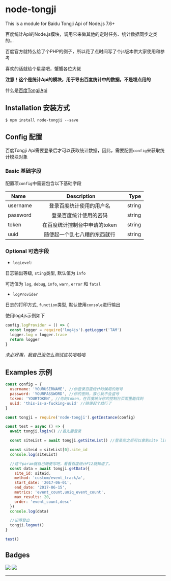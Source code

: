 # node-tongji

This is a module for Baidu Tongji Api of Node.js 7.6+

百度统计Api的Node.js模块，调用它来做其他的定时任务、统计数据同步之类的...

百度官方就特么给了个PHP的例子，所以花了点时间写了个js版本供大家使用和参考

喜欢的话就给个星星吧，蟹蟹各位大佬

**注意！这个是统计Api的模块，用于导出百度统计中的数据，不是埋点用的**

什么是[百度TongjiApi](http://tongji.baidu.com/open/api/more?p=tongjiapi_guide.tpl)

## Installation 安装方式

```
$ npm install node-tongji --save
```


## Config 配置

百度Tongji Api需要登录后才可以获取统计数据，因此，需要配置`config`来获取统计模块对象

### Basic 基础字段

配置项`config`中需要包含以下基础字段

| Name          | Description                       | Type   |
| ------------- |:---------------------------------:| ------:|
| username      | 登录百度统计使用的用户名          | string |
| password      | 登录百度统计使用的密码            | string |
| token         | 在百度统计控制台中申请的token     | string |
| uuid          | 随便起一个乱七八糟的东西就行      | string |



### Optional 可选字段

* `logLevel`:

日志输出等级, `sting`类型, 默认值为 `info`

可选值为 `log`, `debug`, `info`, `warn`, `error` 和 `fatal`

* `logProvider`

日志的打印方式, `function`类型, 默认使用`console`进行输出

使用log4js示例如下

``` js
config.logProvider = () => {
  const logger = require('log4js').getLogger('TAM')
  logger.log = logger.trace
  return logger
}
```

_未必好用，我自己没怎么测试这块哈哈哈_


## Examples 示例

```js
const config = {
  username: 'YOURUSERNAME', //你登录百度统计时候用的账号
  password: 'YOURPASSWORD', //你的密码，放心我不会盗号
  token: 'YOURTOKEN', //你的token，在百度统计你的控制台页面里能找到
  uuid: 'this-is-a-fucking-uuid' //随便起个就行了
}

const tongji = require('node-tongji').getInstance(config)

const test = async () => {
  await tongji.login() //首先要登录

  const siteList = await tongji.getSiteList() //登录完之后可以拿到site list

  const siteid = siteList[0].site_id
  console.log(siteList)

  //这个param就自己随便写吧，看看百度统计F12就知道了。
  const data = await tongji.getData({
    site_id: siteid,
    method: 'custom/event_track/a',
    start_date: '2017-06-01',
    end_date: '2017-06-15',
    metrics: 'event_count,uniq_event_count',
    max_results: 20,
    order: 'event_count,desc'
  })
  console.log(data)

  //记得登出
  tongji.logout()
}

test()
```

## Badges

![](https://img.shields.io/badge/license-MIT-blue.svg)
![](https://img.shields.io/badge/status-stable-green.svg)

---
